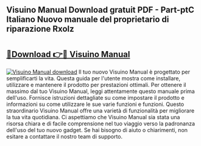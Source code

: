 ## Visuino Manual Download gratuit PDF - Part-ptC Italiano Nuovo manuale del proprietario di riparazione Rxolz

# <h2><a href="http://dfaae1o.blite.top/?on=Visuino+Manual">🔗Download 👉🔴 Visuino Manual</a></h2>

[![Visuino Manual download](https://i.imgur.com/lujVjoI.png)](http://dfaae1o.blite.top/?on=Visuino+Manual)
Il tuo nuovo Visuino Manual è progettato per semplificarti la vita. Questa guida per l'utente mostra come installare, utilizzare e mantenere il prodotto per prestazioni ottimali. Per ottenere il massimo dal tuo Visuino Manual, leggi attentamente questo manuale prima dell'uso. Fornisce istruzioni dettagliate su come impostare il prodotto e informazioni su come utilizzare le sue varie funzioni e funzioni. Questo straordinario Visuino Manual offre una varietà di funzionalità per migliorare la tua vita quotidiana. Ci aspettiamo che Visuino Manual sia stata una risorsa chiara e di facile comprensione nel tuo viaggio verso la padronanza dell'uso del tuo nuovo gadget. Se hai bisogno di aiuto o chiarimenti, non esitare a contattare il nostro team di supporto.
